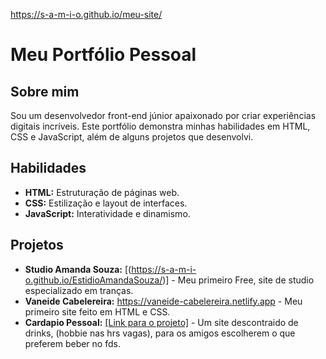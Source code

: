 https://s-a-m-i-o.github.io/meu-site/
# Meu Portfólio Pessoal

## Sobre mim
Sou um desenvolvedor front-end júnior apaixonado por criar experiências digitais incríveis. Este portfólio demonstra minhas habilidades em HTML, CSS e JavaScript, além de alguns projetos que desenvolvi.

## Habilidades
* **HTML:** Estruturação de páginas web.
* **CSS:** Estilização e layout de interfaces.
* **JavaScript:** Interatividade e dinamismo.

## Projetos
* **Studio Amanda Souza:** [(https://s-a-m-i-o.github.io/EstidioAmandaSouza/)] - Meu primeiro Free, site de studio especializado em tranças.
* **Vaneide Cabelereira:** https://vaneide-cabelereira.netlify.app - Meu primeiro site feito em HTML e CSS.
* **Cardapio Pessoal:** [[Link para o projeto]](https://acontece-em-vegas.netlify.app) - Um site descontraido de drinks, (hobbie nas hrs vagas), para os amigos escolherem o que preferem beber no fds.

